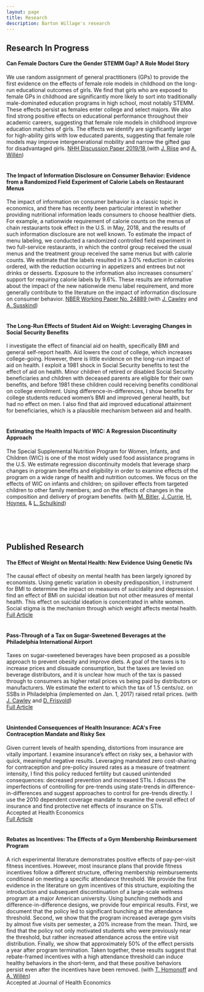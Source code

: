 ```yaml
---
layout: page
title: Research
description: Barton Willage's research
---
```



## Research In Progress

#### Can Female Doctors Cure the Gender STEMM Gap? A Role Model Story 
We use random assignment of general practitioners (GPs) to provide the first evidence on the effects of female role models in childhood on the long-run educational outcomes of girls. We find that girls who are exposed to female GPs in childhood are significantly more likely to sort into traditionally male-dominated education programs in high school, most notably STEMM. These effects persist as females enter college and select majors. We also find strong positive effects on educational performance throughout their academic careers, suggesting that female role models in childhood improve education matches of girls. The effects we identify are significantly larger for high-ability girls with low educated parents, suggesting that female role models may improve intergenerational mobility and narrow the gifted gap for disadvantaged girls. <a href="https://openaccess.nhh.no/nhh-xmlui/bitstream/handle/11250/2621215/DP%2018.pdf?sequence=1&isAllowed=yba">NHH Discussion Paper 2019/18 </a>
(with [J. Riise](https://sites.google.com/site/julieriisecv/) and [A. Willén](https://www.alexanderwillen.com/))<br><br>

#### The Impact of Information Disclosure on Consumer Behavior: Evidence from a Randomized Field Experiment of Calorie Labels on Restaurant Menus
The impact of information on consumer behavior is a classic topic in economics, and there has recently been particular interest in whether providing nutritional information leads consumers to choose healthier diets. For example, a nationwide requirement of calorie counts on the menus of chain restaurants took effect in the U.S. in May, 2018, and the results of such information disclosure are not well known. To estimate the impact of menu labeling, we conducted a randomized controlled field experiment in two full-service restaurants, in which the control group received the usual menus and the treatment group received the same menus but with calorie counts. We estimate that the labels resulted in a 3.0% reduction in calories ordered, with the reduction occurring in appetizers and entrees but not drinks or desserts. Exposure to the information also increases consumers’ support for requiring calorie labels by 9.6%. These results are informative about the impact of the new nationwide menu label requirement, and more generally contribute to the literature on the impact of information disclosure on consumer behavior. <a href="http://www.nber.org/papers/w24889">NBER Working Paper No. 24889 </a>(with [J. Cawley](https://www.human.cornell.edu/people/jhc38) and [A. Susskind](https://sha.cornell.edu/faculty-research/faculty/ams76))
<br><br>

#### The Long-Run Effects of Student Aid on Weight: Leveraging Changes in Social Security Benefits
I investigate the effect of financial aid on health, specifically BMI and general self-report health. Aid lowers the cost of college, which increases college-going. However, there is little evidence on the long-run impact of aid on health. I exploit a 1981 shock in Social Security benefits to test the effect of aid on health. Minor children of retired or disabled Social Security beneficiaries and children with deceased parents are eligible for their own benefits, and before 1981 these children could receiving benefits conditional on college enrollment. Using difference-in-differences, I show benefits for college students reduced women’s BMI and improved general health, but had no effect on men. I also find that aid improved educational attainment for beneficiaries, which is a plausible mechanism between aid and health.
<br><br>

#### Estimating the Health Impacts of WIC: A Regression Discontinuity Approach
The Special Supplemental Nutrition Program for Women, Infants, and Children (WIC) is one of the most widely used food assistance programs in the U.S. We estimate regression discontinuity models that leverage sharp changes in program benefits and eligibility in order to examine effects of the program on a wide range of health and nutrition outcomes. We focus on the effects of WIC on infants and children; on spillover effects from targeted children to other family members; and on the effects of changes in the composition and delivery of program benefits.
(with [M. Bitler](https://sites.google.com/site/mbitler), [J. Currie](https://scholar.princeton.edu/jcurrie/home), [H. Hoynes](https://gspp.berkeley.edu/directories/faculty/hilary-hoynes), & [L. Schulkind](http://lisaschulkind.weebly.com/))
<br><br>



<br><br>
## Published Research

#### The Effect of Weight on Mental Health: New Evidence Using Genetic IVs
The causal effect of obesity on mental health has been largely ignored by economists. Using genetic variation in obesity predisposition, I instrument for BMI to determine the impact on measures of suicidality and depression. I find an effect of BMI on suicidal ideation but not other measures of mental health. This effect on suicidal ideation is concentrated in white women. Social stigma is the mechanism through which weight affects mental health.<br>
[Full Article](https://www.sciencedirect.com/science/article/pii/S0167629617303223)
<br><br>

#### Pass-Through of a Tax on Sugar-Sweetened Beverages at the Philadelphia International Airport
Taxes on sugar-sweetened beverages have been proposed as a possible approach to prevent obesity and improve diets. A goal of the taxes is to increase prices and dissuade consumption, but the taxes are levied on beverage distributors, and it is unclear how much of the tax is passed through to consumers as higher retail prices vs being paid by distributors or manufacturers. We estimate the extent to which the tax of 1.5 cents/oz. on SSBs in Philadelphia (implemented on Jan. 1, 2017) raised retail prices.
(with [J. Cawley](https://www.human.cornell.edu/people/jhc38) and [D. Frisvold](https://www.biz.uiowa.edu/frisvold/))<br>
[Full Article](https://jamanetwork.com/journals/jama/fullarticle/2660167)
<br><br>

#### Unintended Consequences of Health Insurance: ACA's Free Contraception Mandate and Risky Sex
Given current levels of health spending, distortions from insurance are vitally important. I examine insurance’s effect on risky sex, a behavior with quick, meaningful negative results. Leveraging mandated zero cost-sharing for contraception and pre-policy insured rates as a measure of treatment intensity, I find this policy reduced fertility but caused unintended consequences: decreased prevention and increased STIs. I discuss the imperfections of controlling for pre-trends using state-trends in difference-in-differences and suggest approaches to control for pre-trends directly. I use the 2010 dependent coverage mandate to examine the overall effect of insurance and find protective net effects of insurance on STIs.<br>
Accepted at Health Economics<br>
[Full Article](https://onlinelibrary.wiley.com/doi/full/10.1002/hec.3967?af=R)
<br><br>

#### Rebates as Incentives: The Effects of a Gym Membership Reimbursement Program
A rich experimental literature demonstrates positive effects of pay-per-visit fitness incentives. However, most insurance plans that provide fitness incentives follow a different structure, offering membership reimbursements conditional on meeting a specific attendance threshold. We provide the first evidence in the literature on gym incentives of this structure, exploiting the introduction and subsequent discontinuation of a large-scale wellness program at a major American university. Using bunching methods and difference-in-difference designs, we provide four empirical results. First, we document that the policy led to significant bunching at the attendance threshold. Second, we show that the program increased average gym visits by almost five visits per semester, a 20% increase from the mean. Third, we find that the policy not only motivated students who were previously near the threshold, but rather increased attendance across the entire visit distribution. Finally, we show that approximately 50% of the effect persists a year after program termination. Taken together, these results suggest that rebate-framed incentives with a high attendance threshold can induce healthy behaviors in the short-term, and that these positive behaviors persist even after the incentives have been removed.
(with [T. Homonoff](https://wagner.nyu.edu/community/faculty/tatiana-homonoff) and [A. Willén](https://www.alexanderwillen.com/))<br>
Accepted at Journal of Health Economics<br>
<br><br>

<!--[click here for the most recent version of the paper]({{ BASE_PATH}}/pages/working_papers/sample-working-paper.pdf)


<!-- Note: this is how to write a comment in HTML. Everything in here won't show up on your webpage.-->

<!--
To increase the size of the title, use fewer # in front of the paper title.
To decrease the size of the title, use more #. 
To remove the italics, remove the * before and after the description
To remove the underline from the title, remove the <u> tags (<u> and </u>)
-->
